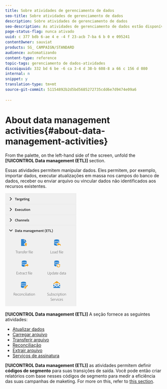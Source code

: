 ```yaml
---
title: Sobre atividades de gerenciamento de dados
seo-title: Sobre atividades de gerenciamento de dados
description: Sobre atividades de gerenciamento de dados
seo-description: As atividades de gerenciamento de dados estão disponíveis no lado esquerdo da tela.
page-status-flag: nunca ativado
uuid: c 377 bdb 6-ae 4 e -4 f 23-acb 7-ba 6 b 0 e 095241
contentOwner: sauviat
products: SG_ CAMPAIGN/STANDARD
audience: automatizando
content-type: reference
topic-tags: gerenciamento de dados-atividades
discoiquuid: 332 bd 6 be -6 ca 3-4 d 38-b 608-8 a 66 c 156 d 080
internal: n
snippet: y
translation-type: tm+mt
source-git-commit: 51154892b2d5bd5685272735cdd6e7d9474e09a6

---
```



# About data management activities{#about-data-management-activities}

From the palette, on the left-hand side of the screen, unfold the **[!UICONTROL Data management (ETL)]** section.

Essas atividades permitem manipular dados. Eles permitem, por exemplo, importar dados, executar atualizações em massa nos campos do banco de dados, receber ou enviar arquivo ou vincular dados não identificados aos recursos existentes.

![](assets/wkf_etl_activities.png)

**[!UICONTROL Data management (ETL)]** A seção fornece as seguintes atividades:

* [Atualizar dados](../../automating/using/update-data.md)
* [Carregar arquivo](../../automating/using/load-file.md)
* [Transferir arquivo](../../automating/using/transfer-file.md)
* [Reconciliação](../../automating/using/reconciliation.md)
* [Extrair arquivo](../../automating/using/extract-file.md)
* [Serviços de assinatura](../../automating/using/subscription-services.md)

**[!UICONTROL Data management (ETL)]** as atividades permitem definir **códigos de segmento** para suas transições de saída. Você pode então criar relatórios com base nesses códigos de segmento para medir a eficiência das suas campanhas de maketing. For more on this, refer to [this section](../../reporting/using/creating-a-report-workflow-segment.md).
